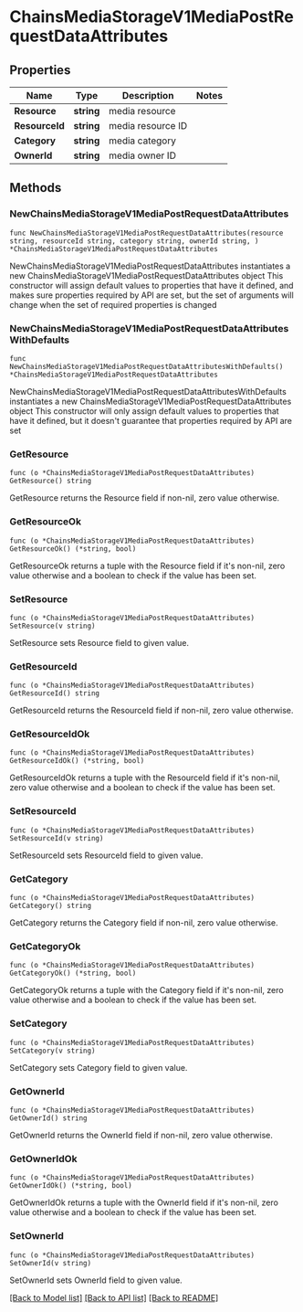 # ChainsMediaStorageV1MediaPostRequestDataAttributes

## Properties

Name | Type | Description | Notes
------------ | ------------- | ------------- | -------------
**Resource** | **string** | media resource | 
**ResourceId** | **string** | media resource ID | 
**Category** | **string** | media category | 
**OwnerId** | **string** | media owner ID | 

## Methods

### NewChainsMediaStorageV1MediaPostRequestDataAttributes

`func NewChainsMediaStorageV1MediaPostRequestDataAttributes(resource string, resourceId string, category string, ownerId string, ) *ChainsMediaStorageV1MediaPostRequestDataAttributes`

NewChainsMediaStorageV1MediaPostRequestDataAttributes instantiates a new ChainsMediaStorageV1MediaPostRequestDataAttributes object
This constructor will assign default values to properties that have it defined,
and makes sure properties required by API are set, but the set of arguments
will change when the set of required properties is changed

### NewChainsMediaStorageV1MediaPostRequestDataAttributesWithDefaults

`func NewChainsMediaStorageV1MediaPostRequestDataAttributesWithDefaults() *ChainsMediaStorageV1MediaPostRequestDataAttributes`

NewChainsMediaStorageV1MediaPostRequestDataAttributesWithDefaults instantiates a new ChainsMediaStorageV1MediaPostRequestDataAttributes object
This constructor will only assign default values to properties that have it defined,
but it doesn't guarantee that properties required by API are set

### GetResource

`func (o *ChainsMediaStorageV1MediaPostRequestDataAttributes) GetResource() string`

GetResource returns the Resource field if non-nil, zero value otherwise.

### GetResourceOk

`func (o *ChainsMediaStorageV1MediaPostRequestDataAttributes) GetResourceOk() (*string, bool)`

GetResourceOk returns a tuple with the Resource field if it's non-nil, zero value otherwise
and a boolean to check if the value has been set.

### SetResource

`func (o *ChainsMediaStorageV1MediaPostRequestDataAttributes) SetResource(v string)`

SetResource sets Resource field to given value.


### GetResourceId

`func (o *ChainsMediaStorageV1MediaPostRequestDataAttributes) GetResourceId() string`

GetResourceId returns the ResourceId field if non-nil, zero value otherwise.

### GetResourceIdOk

`func (o *ChainsMediaStorageV1MediaPostRequestDataAttributes) GetResourceIdOk() (*string, bool)`

GetResourceIdOk returns a tuple with the ResourceId field if it's non-nil, zero value otherwise
and a boolean to check if the value has been set.

### SetResourceId

`func (o *ChainsMediaStorageV1MediaPostRequestDataAttributes) SetResourceId(v string)`

SetResourceId sets ResourceId field to given value.


### GetCategory

`func (o *ChainsMediaStorageV1MediaPostRequestDataAttributes) GetCategory() string`

GetCategory returns the Category field if non-nil, zero value otherwise.

### GetCategoryOk

`func (o *ChainsMediaStorageV1MediaPostRequestDataAttributes) GetCategoryOk() (*string, bool)`

GetCategoryOk returns a tuple with the Category field if it's non-nil, zero value otherwise
and a boolean to check if the value has been set.

### SetCategory

`func (o *ChainsMediaStorageV1MediaPostRequestDataAttributes) SetCategory(v string)`

SetCategory sets Category field to given value.


### GetOwnerId

`func (o *ChainsMediaStorageV1MediaPostRequestDataAttributes) GetOwnerId() string`

GetOwnerId returns the OwnerId field if non-nil, zero value otherwise.

### GetOwnerIdOk

`func (o *ChainsMediaStorageV1MediaPostRequestDataAttributes) GetOwnerIdOk() (*string, bool)`

GetOwnerIdOk returns a tuple with the OwnerId field if it's non-nil, zero value otherwise
and a boolean to check if the value has been set.

### SetOwnerId

`func (o *ChainsMediaStorageV1MediaPostRequestDataAttributes) SetOwnerId(v string)`

SetOwnerId sets OwnerId field to given value.



[[Back to Model list]](../README.md#documentation-for-models) [[Back to API list]](../README.md#documentation-for-api-endpoints) [[Back to README]](../README.md)


